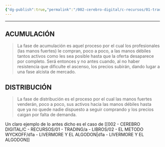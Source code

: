 ```yaml
---
{"dg-publish":true,"permalink":"/002-cerebro-digital/c-recursos/01-trading/a-libros/02-el-metodo-wyckoff/d1-acumulacion-y-manipulacion/"}
---
```


---


## ACUMULACIÓN
>La fase de acumulación es aquel proceso por el cual los profesionales (las manos fuertes) le compran, poco a poco, a las manos débiles tantos activos como les sea posible hasta que la oferta desaparece por completo. Será entonces y no antes cuando, al no haber resistencia que dificulte el ascenso, los precios subirán, dando lugar a una fase alcista de mercado.

## DISTRIBUCIÓN
>La fase de distribución es el proceso por el cual las manos fuertes venderán, poco a poco, sus activos hacia las manos débiles hasta que ya no quede nadie dispuesto a seguir comprando y los precios caigan por falta de demanda.

Un claro ejemplo de lo antes dicho es el caso de [[002 - CEREBRO DIGITAL/C - RECURSOS/01 - TRADING/a - LIBROS/02 - EL METODO WYCKOFF/d1a - LIVERMORE Y EL ALGODON\|d1a - LIVERMORE Y EL ALGODON]]